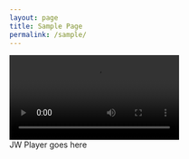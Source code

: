 ```yaml
---
layout: page
title: Sample Page
permalink: /sample/
---
```



<div class="plyr">
    <video controls>
        <!-- Video files -->
        <source src="http://l.symi.ml/catallena.mp4" type="video/mp4">

    </video>
    
</div>
<script>plyr.setup();</script>

<!-- 嵌入播放器开始 -->
<div id="mediaplayer">JW Player goes here</div>
<script type="text/javascript">
		jwplayer("mediaplayer").setup({
	
			file: "http://l.symi.ml/Mr.Mr.mp4",
                        width: "100%",
                        aspectratio: "16:9",
                        preload: 'auto',
			skin: {
                           name: "vapor"
		}
		});
</script> 
<!-- 嵌入播放器结束 -->
